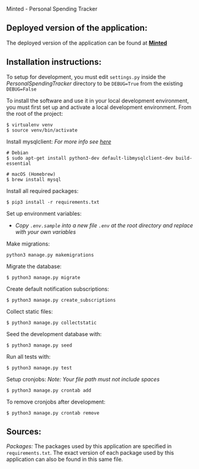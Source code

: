 Minted - Personal Spending Tracker

## Deployed version of the application:
The deployed version of the application can be found at **[Minted](https://minted-aymskyt.azurewebsites.net/)**

## Installation instructions:
To setup for development, you must edit `settings.py` inside the *PersonalSpendingTracker* directory to be `DEBUG=True` from the existing `DEBUG=False`

To install the software and use it in your local development environment, you must first set up and activate a local development environment.  From the root of the project:
```
$ virtualenv venv
$ source venv/bin/activate
```
Install mysqlclient:
*For more info see [here](https://pypi.org/project/mysqlclient/)*
```
# Debian
$ sudo apt-get install python3-dev default-libmysqlclient-dev build-essential

# macOS (Homebrew)
$ brew install mysql
```
Install all required packages:
```
$ pip3 install -r requirements.txt
```
Set up environment variables:
- *Copy `.env.sample` into a new file `.env`  at the root directory and replace with your own variables*

Make migrations:
```
python3 manage.py makemigrations
```
Migrate the database:
```
$ python3 manage.py migrate
```
Create default notification subscriptions:
```
$ python3 manage.py create_subscriptions
```
Collect static files:
```
$ python3 manage.py collectstatic
```
Seed the development database with:
```
$ python3 manage.py seed
```
Run all tests with:
```
$ python3 manage.py test
```
Setup cronjobs:
*Note: Your file path must not include spaces*
```
$ python3 manage.py crontab add
```
To remove cronjobs after development:
```
$ python3 manage.py crontab remove
```

## Sources:
*Packages:*
The packages used by this application are specified in `requirements.txt`.
The exact version of each package used by this application can also be found in this same file.
